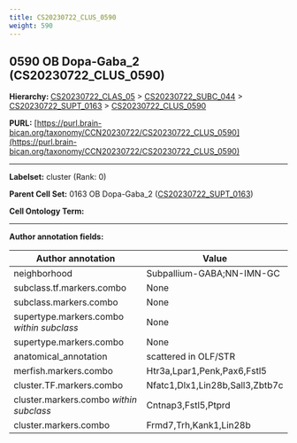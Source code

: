 ```yaml
---
title: CS20230722_CLUS_0590
weight: 590
---
```

## 0590 OB Dopa-Gaba_2 (CS20230722_CLUS_0590)
<b>Hierarchy: </b>
[CS20230722_CLAS_05](../CS20230722_CLAS_05) >
[CS20230722_SUBC_044](../CS20230722_SUBC_044) >
[CS20230722_SUPT_0163](../CS20230722_SUPT_0163) >
[CS20230722_CLUS_0590](../CS20230722_CLUS_0590)

**PURL:** [https://purl.brain-bican.org/taxonomy/CCN20230722/CS20230722_CLUS_0590](https://purl.brain-bican.org/taxonomy/CCN20230722/CS20230722_CLUS_0590)

---


**Labelset:** cluster (Rank: 0)

**Parent Cell Set:** 0163 OB Dopa-Gaba_2 ([CS20230722_SUPT_0163](../CS20230722_SUPT_0163))



**Cell Ontology Term:** 

[MARKER GENES.]: #


---

[TRANSFERRED ANNOTATIONS.]: #


[AUTHOR ANNOTATION FIELDS.]: #


**Author annotation fields:**

| Author annotation | Value |
|-------------------|-------|
|neighborhood|Subpallium-GABA;NN-IMN-GC|
|subclass.tf.markers.combo|None|
|subclass.markers.combo|None|
|supertype.markers.combo _within subclass_|None|
|supertype.markers.combo|None|
|anatomical_annotation|scattered in OLF/STR|
|merfish.markers.combo|Htr3a,Lpar1,Penk,Pax6,Fstl5|
|cluster.TF.markers.combo|Nfatc1,Dlx1,Lin28b,Sall3,Zbtb7c|
|cluster.markers.combo _within subclass_|Cntnap3,Fstl5,Ptprd|
|cluster.markers.combo|Frmd7,Trh,Kank1,Lin28b|
